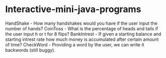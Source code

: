 # Interactive-mini-java-programs
HandShake - How many handshakes would you have if the user input the number of hands?
CoinToss - What is the percentage of heads and tails if the user input h or t for 8 flips?
BankIntrest - If given a starting balance and starting intrest rate how much money is 
              accumulated after certain amount of time?
CheckWord - Providing a word by the user, we can write it backwords (still buggy).              
